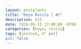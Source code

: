 ```yaml
---
layout: postplants
title: "Hoya Rosita | #2"
description: $15
date: 2024-05-15 13:00:00 -0700
categories: [hoya, rosita]
tags: [instock, 4" pot]
pin: false
---
```

